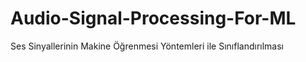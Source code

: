 # Audio-Signal-Processing-For-ML
Ses Sinyallerinin Makine Öğrenmesi Yöntemleri ile Sınıflandırılması
